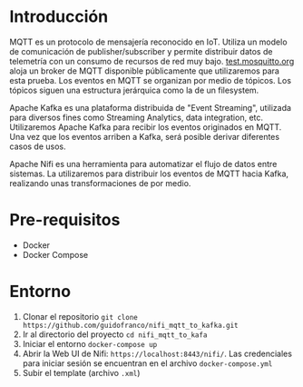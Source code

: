 # Introducción

MQTT es un protocolo de mensajería reconocido en IoT. Utiliza un modelo de comunicación de publisher/subscriber
y permite distribuir datos de telemetría con un consumo de recursos de red muy bajo.
[test.mosquitto.org](http://test.mosquitto.org/) aloja un broker de MQTT disponible públicamente que utilizaremos para esta prueba.
Los eventos en MQTT se organizan por medio de tópicos. Los tópicos siguen una estructura jerárquica como la de un filesystem.

Apache Kafka es una plataforma distribuida de "Event Streaming", utilizada para diversos fines como Streaming Analytics, data integration, etc.
Utilizaremos Apache Kafka para recibir los eventos originados en MQTT. Una vez que los eventos arriben a Kafka,
será posible derivar diferentes casos de usos.

Apache Nifi es una herramienta para automatizar el flujo de datos entre sistemas. La utilizaremos para distribuir los eventos de MQTT
hacia Kafka, realizando unas transformaciones de por medio.

# Pre-requisitos

- Docker
- Docker Compose

# Entorno

1. Clonar el repositorio
`git clone https://github.com/guidofranco/nifi_mqtt_to_kafka.git`
2. Ir al directorio del proyecto
`cd nifi_mqtt_to_kafa`
3. Iniciar el entorno
`docker-compose up`
4. Abrir la Web UI de Nifi: `https://localhost:8443/nifi/`. Las credenciales para iniciar sesión se encuentran en el archivo `docker-compose.yml`
6. Subir el template (archivo `.xml`)

